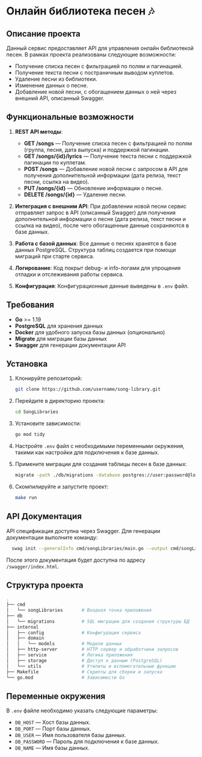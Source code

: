 # Онлайн библиотека песен 🎶

## Описание проекта

Данный сервис предоставляет API для управления онлайн библиотекой песен. В рамках проекта реализованы следующие возможности:

- Получение списка песен с фильтрацией по полям и пагинацией.
- Получение текста песни с постраничным выводом куплетов.
- Удаление песни из библиотеки.
- Изменение данных о песне.
- Добавление новой песни, с обогащением данных о ней через внешний API, описанный Swagger.

## Функциональные возможности

1. **REST API методы**:
   - **GET /songs** — Получение списка песен с фильтрацией по полям (группа, песня, дата выпуска) и поддержкой пагинации.
   - **GET /songs/{id}/lyrics** — Получение текста песни с поддержкой пагинации по куплетам.
   - **POST /songs** — Добавление новой песни с запросом в API для получения дополнительной информации (дата релиза, текст песни, ссылка на видео).
   - **PUT /songs/{id}** — Обновление информации о песне.
   - **DELETE /songs/{id}** — Удаление песни.

2. **Интеграция с внешним API**:
   При добавлении новой песни сервис отправляет запрос в API (описанный Swagger) для получения дополнительной информации о песне (дата релиза, текст песни и ссылка на видео), после чего обогащенные данные сохраняются в базе данных.

3. **Работа с базой данных**:
   Все данные о песнях хранятся в базе данных PostgreSQL. Структура таблиц создается при помощи миграций при старте сервиса.

4. **Логирование**:
   Код покрыт debug- и info-логами для упрощения отладки и отслеживания работы сервиса.

5. **Конфигурация**:
   Конфигурационные данные выведены в `.env` файл.

## Требования

- **Go** >= 1.19
- **PostgreSQL** для хранения данных
- **Docker** для удобного запуска базы данных (опционально)
- **Migrate** для миграции базы данных
- **Swagger** для генерации документации API

## Установка

1. Клонируйте репозиторий:
   ```bash
   git clone https://github.com/username/song-library.git


2. Перейдите в директорию проекта:
   ```bash
   cd SongLibraries
   ```

3. Установите зависимости:
   ```bash
   go mod tidy
   ```

4. Настройте `.env` файл с необходимыми переменными окружения, такими как настройки для подключения к базе данных.

5. Примените миграции для создания таблицы песен в базе данных:
   ```bash
   migrate -path ./db/migrations -database postgres://user:password@localhost:5432/dbname?sslmode=disable up
   ```

6. Скомпилируйте и запустите проект:
   ```bash
   make run
   ```

## API Документация

API спецификация доступна через Swagger. Для генерации документации выполните команду:
```bash
  swag init --generalInfo cmd/songLibraries/main.go --output cmd/songLibraries/docs 
```
После этого документация будет доступна по адресу `/swagger/index.html`.

## Структура проекта

```bash
.
├── cmd
│   └── songLibraries       # Входная точка приложения
├── db
│   └── migrations          # SQL миграции для создания структуры БД
├── internal
│   ├── config              # Конфигурация сервиса
│   ├── domain
│   │   └── models          # Модели данных
│   ├── http-server         # HTTP сервер и обработчики запросов
│   ├── service             # Логика приложения
│   ├── storage             # Доступ к данным (PostgreSQL)
│   └── utils               # Утилиты и вспомогательные функции
├── Makefile                # Скрипты для сборки и запуска
└── go.mod                  # Зависимости Go
```

## Переменные окружения

В `.env` файле необходимо указать следующие параметры:
- `DB_HOST` — Хост базы данных.
- `DB_PORT` — Порт базы данных.
- `DB_USER` — Имя пользователя базы данных.
- `DB_PASSWORD` — Пароль для подключения к базе данных.
- `DB_NAME` — Имя базы данных.


